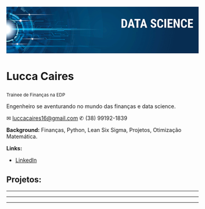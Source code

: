 <p align="center">
  <img src="Banner_GitHub.png" >
</p>

# Lucca Caires
<sub>Trainee de Finanças na EDP</sub>

Engenheiro se aventurando no mundo das finanças e data science.

✉ luccacaires16@gmail.com
✆ (38) 99192-1839

**Background:** Finanças, Python, Lean Six Sigma, Projetos, Otimização Matemática.

**Links:**
* [LinkedIn](http://linkedin.com/in/luccacaires)


## Projetos:

* **
* **


---





